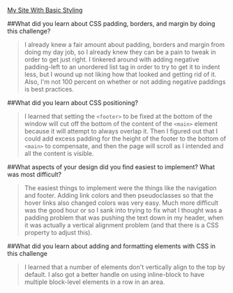 [My Site With Basic Styling](http://tommchenry.github.io)

##What did you learn about CSS padding, borders, and margin by doing this challenge?

>I already knew a fair amount about padding, borders and margin from doing my day job, so I already knew they can be a pain to tweak in order to get just right. I tinkered around with adding negative padding-left to an unordered list tag in order to try to get it to indent less, but I wound up not liking how that looked and getting rid of it. Also, I'm not 100 percent on whether or not adding negative paddings is best practices.

##What did you learn about CSS positioning?

>I learned that setting the `<footer>` to be fixed at the bottom of the window will cut off the bottom of the content of the `<main>` element because it will attempt to always overlap it. Then I figured out that I could add excess padding for the height of the footer to the bottom of `<main>` to compensate, and then the page will scroll as I intended and all the content is visible.

##What aspects of your design did you find easiest to implement? What was most difficult?

>The easiest things to implement were the things like the navigation and footer. Adding link colors and then pseudoclasses so that the hover links also changed colors was very easy. Much more difficult was the good hour or so I sank into trying to fix what I thought was a padding problem that was pushing the text down in my header, when it was actually a vertical alignment problem (and that there is a CSS property to adjust this).

##What did you learn about adding and formatting elements with CSS in this challenge

>I learned that a number of elements don't vertically align to the top by default. I also got a better handle on using inline-block to have multiple block-level elements in a row in an area.
